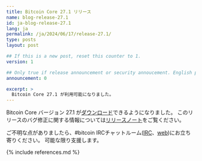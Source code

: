 ```yaml
---
title: Bitcoin Core 27.1 リリース
name: blog-release-27.1
id: ja-blog-release-27.1
lang: ja
permalink: /ja/2024/06/17/release-27.1/
type: posts
layout: post

## If this is a new post, reset this counter to 1.
version: 1

## Only true if release announcement or security annoucement. English posts only
announcement: 0

excerpt: >
  Bitcoin Core 27.1 が利用可能になりました。
---
```

Bitcoin Core バージョン 27.1  が[ダウンロード][download page]できるようになりました。
このリリースのバグ修正に関する情報については[リリースノート][release notes]をご覧ください。

ご不明な点がありましたら、#bitcoin IRCチャットルーム([IRC][irc]、[web][web irc])にお立ち寄りください。
可能な限り支援します。

[release notes]: /ja/releases/27.1/
[IRC]: irc://irc.libera.chat/bitcoin
[web irc]: https://web.libera.chat/#bitcoin
[download page]: /ja/download

{% include references.md %}
